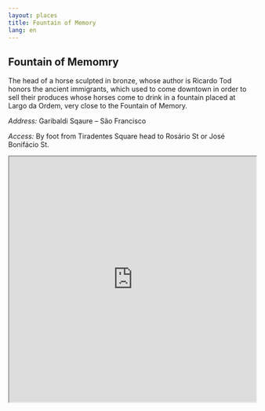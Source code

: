 ```yaml
---
layout: places
title: Fountain of Memory
lang: en
---
```


## Fountain of Memomry

The head of a horse sculpted in bronze, whose author is Ricardo Tod honors the ancient immigrants, which used to come downtown in order to sell their produces whose horses come to drink in a fountain placed at Largo da Ordem, very close to the Fountain of Memory.


*Address:*
Garibaldi Sqaure – São Francisco

*Access:*
By foot from Tiradentes Square head to Rosário St or José Bonifácio St.

<iframe style="width:100%; height:500px;" src="https://a.tiles.mapbox.com/v3/nolram.iib8ihmn/attribution,zoompan,zoomwheel,geocoder,share.html"></iframe>
